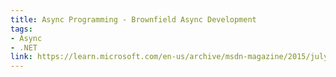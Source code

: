 ```yaml
---
title: Async Programming - Brownfield Async Development
tags:
- Async
- .NET
link: https://learn.microsoft.com/en-us/archive/msdn-magazine/2015/july/async-programming-brownfield-async-development
---
```

